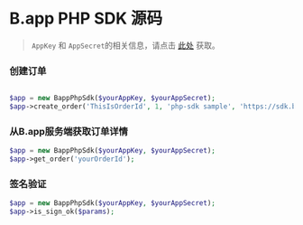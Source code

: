 # B.app PHP SDK 源码

> `AppKey` 和 `AppSecret`的相关信息，请点击 [此处](https://mch.b.app/#/mch_info) 获取。

### 创建订单

```php

$app = new BappPhpSdk($yourAppKey, $yourAppSecret);
$app->create_order('ThisIsOrderId', 1, 'php-sdk sample', 'https://sdk.b.app/api/test/notify/test', 'https://github.com');
```

### 从B.app服务端获取订单详情

```php
$app = new BappPhpSdk($yourAppKey, $yourAppSecret);
$app->get_order('yourOrderId');
```

### 签名验证

```php
$app = new BappPhpSdk($yourAppKey, $yourAppSecret);
$app->is_sign_ok($params);
```
